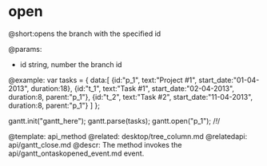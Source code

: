 open
=============
@short:opens the branch with the specified id
	

@params:
- id	string, number	the branch id




@example:
var tasks = {
  data:[
     {id:"p_1", text:"Project #1", start_date:"01-04-2013", duration:18},
     {id:"t_1", text:"Task #1", start_date:"02-04-2013", duration:8,
     parent:"p_1"},
     {id:"t_2", text:"Task #2", start_date:"11-04-2013", duration:8,
     parent:"p_1"}
   ]
};

gantt.init("gantt_here");
gantt.parse(tasks);
gantt.open("p_1"); /*!*/

@template:	api_method
@related:
	desktop/tree_column.md
@relatedapi:
	api/gantt_close.md
@descr:
The method invokes the api/gantt_ontaskopened_event.md event.
